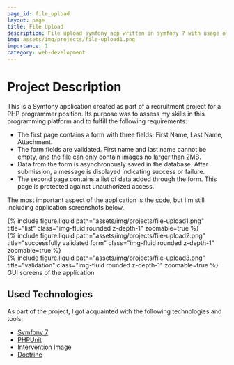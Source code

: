 ```yaml
---
page_id: file_upload
layout: page
title: File Upload
description: File upload symfony app written in symfony 7 with usage of doctrine and PhpUnit tests
img: assets/img/projects/file-upload1.png
importance: 1
category: web-development
---
```



# Project Description

This is a Symfony application created as part of a recruitment project for a PHP programmer position. Its purpose was to assess my skills in this programming platform and to fulfill the following requirements:

- The first page contains a form with three fields: First Name, Last Name, Attachment.
- The form fields are validated. First name and last name cannot be empty, and the file can only contain images no larger than 2MB.
- Data from the form is asynchronously saved in the database. After submission, a message is displayed indicating success or failure.
- The second page contains a list of data added through the form. This page is protected against unauthorized access.

The most important aspect of the application is the [code](https://github.com/Ziumper/file-upload), but I'm still including application screenshots below.

<div class="row">
    <div class="col-sm mt-3 mt-md-0">
        {% include figure.liquid  path="assets/img/projects/file-upload1.png" title="list" class="img-fluid rounded z-depth-1" zoomable=true %}
    </div>
    <div class="col-sm mt-3 mt-md-0">
        {% include figure.liquid path="assets/img/projects/file-upload2.png" title="successfully validated form" class="img-fluid rounded z-depth-1" zoomable=true %}
    </div>
    <div class="col-sm mt-3 mt-md-0">
        {% include figure.liquid path="assets/img/projects/file-upload3.png" title="validation" class="img-fluid rounded z-depth-1" zoomable=true %}
    </div>
</div>
<div class="caption">
    GUI screens of the application
</div>

## Used Technologies

As part of the project, I got acquainted with the following technologies and tools:

- [Symfony 7](https://symfony.com/7)
- [PHPUnit](https://phpunit.de/index.html)
- [Intervention Image](https://github.com/Intervention/image)
- [Doctrine](https://www.doctrine-project.org/)
